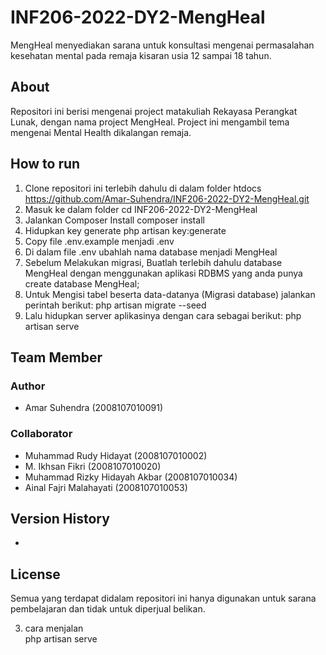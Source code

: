 # INF206-2022-DY2-MengHeal
MengHeal menyediakan sarana untuk konsultasi mengenai permasalahan kesehatan mental pada remaja kisaran usia 12 sampai 18 tahun.
## About
Repositori ini berisi mengenai project matakuliah Rekayasa Perangkat Lunak, dengan nama project MengHeal. Project ini mengambil tema mengenai Mental Health dikalangan remaja.
## How to run
1. Clone repositori ini terlebih dahulu di dalam folder htdocs
   https://github.com/Amar-Suhendra/INF206-2022-DY2-MengHeal.git
2. Masuk ke dalam folder
   cd INF206-2022-DY2-MengHeal
3. Jalankan Composer Install
   composer install
4. Hidupkan key generate
   php artisan key:generate
5. Copy file .env.example menjadi .env
6. Di dalam file .env ubahlah nama database menjadi MengHeal
7. Sebelum Melakukan migrasi, Buatlah terlebih dahulu database MengHeal dengan menggunakan aplikasi RDBMS yang anda punya
   create database MengHeal;
8. Untuk Mengisi tabel beserta data-datanya (Migrasi database) jalankan perintah berikut:
   php artisan migrate --seed 
9. Lalu hidupkan server aplikasinya dengan cara sebagai berikut:
   php artisan serve

## Team Member
### Author
* Amar Suhendra (2008107010091)
### Collaborator
* Muhammad Rudy Hidayat (2008107010002)
* M. Ikhsan Fikri (2008107010020)
* Muhammad Rizky Hidayah Akbar (2008107010034)
* Ainal Fajri Malahayati (2008107010053)

## Version History
* 
## License
Semua yang terdapat didalam repositori ini hanya digunakan untuk sarana pembelajaran dan tidak untuk diperjual belikan.

3. cara menjalan  
    php artisan serve